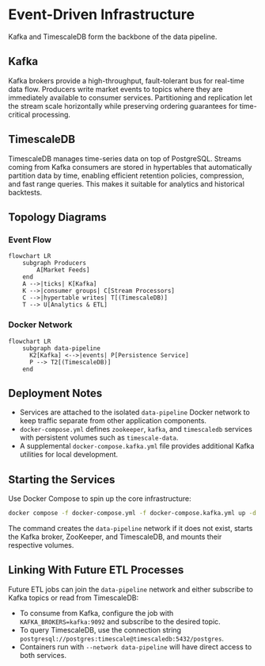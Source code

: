 # Event-Driven Infrastructure

Kafka and TimescaleDB form the backbone of the data pipeline.

## Kafka
Kafka brokers provide a high-throughput, fault-tolerant bus for real-time data flow. Producers write market events to topics where they are immediately available to consumer services. Partitioning and replication let the stream scale horizontally while preserving ordering guarantees for time-critical processing.

## TimescaleDB
TimescaleDB manages time-series data on top of PostgreSQL. Streams coming from Kafka consumers are stored in hypertables that automatically partition data by time, enabling efficient retention policies, compression, and fast range queries. This makes it suitable for analytics and historical backtests.

## Topology Diagrams

### Event Flow
```mermaid
flowchart LR
    subgraph Producers
        A[Market Feeds]
    end
    A -->|ticks| K[Kafka]
    K -->|consumer groups| C[Stream Processors]
    C -->|hypertable writes| T[(TimescaleDB)]
    T --> U[Analytics & ETL]
```

### Docker Network
```mermaid
flowchart LR
    subgraph data-pipeline
      K2[Kafka] <-->|events| P[Persistence Service]
      P --> T2[(TimescaleDB)]
    end
```

## Deployment Notes
- Services are attached to the isolated `data-pipeline` Docker network to keep traffic separate from other application components.
- `docker-compose.yml` defines `zookeeper`, `kafka`, and `timescaledb` services with persistent volumes such as `timescale-data`.
- A supplemental `docker-compose.kafka.yml` file provides additional Kafka utilities for local development.

## Starting the Services
Use Docker Compose to spin up the core infrastructure:

```bash
docker compose -f docker-compose.yml -f docker-compose.kafka.yml up -d kafka timescaledb
```

The command creates the `data-pipeline` network if it does not exist, starts the Kafka broker, ZooKeeper, and TimescaleDB, and mounts their respective volumes.

## Linking With Future ETL Processes
Future ETL jobs can join the `data-pipeline` network and either subscribe to Kafka topics or read from TimescaleDB:

- To consume from Kafka, configure the job with `KAFKA_BROKERS=kafka:9092` and subscribe to the desired topic.
- To query TimescaleDB, use the connection string `postgresql://postgres:timescale@timescaledb:5432/postgres`.
- Containers run with `--network data-pipeline` will have direct access to both services.

